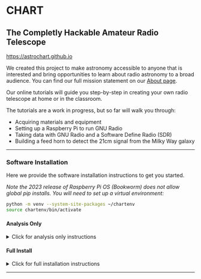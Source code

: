 
# CHART
## The Completly Hackable Amateur Radio Telescope
https://astrochart.github.io

We created this project to make astronomy accessible to anyone that is interested and bring opportunities to learn about radio astronomy to a broad audience. You can find our full mission statement on our [About page](https://astrochart.github.io/website/about.html).

Our online tutorials will guide you step-by-step in creating your own radio telescope at home or in the classroom.

The tutorials are a work in progress, but so far will walk you through:
- Acquiring materials and equipment
- Setting up a Raspberry Pi to run GNU Radio
- Taking data with GNU Radio and a Software Define Radio (SDR)
- Building a feed horn to detect the 21cm signal from the Milky Way galaxy

---

### Software Installation

Here we provide the software installation instructions to get you started.

*Note the 2023 release of Raspberry Pi OS (Bookworm) does not allow global pip installs. You will need to set up a virtual environment:*
```bash
python -m venv --system-site-packages ~/chartenv
source chartenv/bin/activate
```

#### Analysis Only
<details>
<summary>Click for analysis only instructions</summary>

If you are only using the analysis code, you can simply clone the repo and use pip to install. This is the install using ssh. 
```bash
git clone git@github.com:astrochart/CHART.git
cd CHART
pip install .
```
If you want to use https, use this:
```bash
git clone https://github.com/astrochart/CHART.git
cd CHART
pip install .
```
</details>

#### Full Install
<details>
<summary>Click for full installation instructions</summary>

CHART software uses GNU Radio, a free open source package for collecting and processing radio data.
To learn more about GNU Radio visit this site https://www.gnuradio.org/about/.

We will assume you are running Raspberry Pi OS on a Raspberry Pi (instructions  [here](https://astrochart.github.io/website/software.html)).
First make sure you have activated your virtual environment (see above).

In a terminal, enter the following:
```bash
sudo apt install gnuradio-dev gr-osmosdr librtlsdr-dev build-essential git cmake xterm
```

If you are using the RTL-SDR Blog v4 dongle, we need to update the driver. Full details are [here](https://www.rtl-sdr.com/v4/),
and we have included the relevant commands below for convenience.
```bash
sudo apt install libusb-1.0-0-dev
sudo apt install debhelper
git clone https://github.com/rtlsdrblog/rtl-sdr-blog
cd rtl-sdr-blog
sudo dpkg-buildpackage -b --no-sign
cd ..
sudo dpkg -i librtlsdr0_*.deb
sudo dpkg -i librtlsdr-dev_*.deb
sudo dpkg -i rtl-sdr_*.deb
echo 'blacklist dvb_usb_rtl28xxu' | sudo tee --append /etc/modprobe.d/blacklist-dvb_usb_rtl28xxu.conf
```
Reboot the system. 

A few useful python libraries:
```bash
pip install ipython numpy juypter
```

To use the GPS submodule (optional), run these lines:
```bash
sudo apt install gpsd gpsd-clients
pip install gps
```

Clone this repository and install. 
```bash
git clone https://github.com/astrochart/CHART.git
cd CHART
pip install .
```
</details>

---
